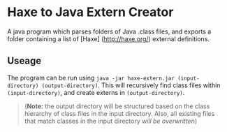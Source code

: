 Haxe to Java Extern Creator
===========================

A java program which parses folders of Java .class files, and exports a folder containing
a list of [Haxe] (http://haxe.org/) external definitions. 

Useage
-------------

The program can be run using `java -jar haxe-extern.jar (input-directory) (output-directory)`.
This will recursively find class files within `(input-directory)`, and create externs
in `(output-directory)`. 

> (**Note:** the output directory will be structured based on the class
> hierarchy of class files in the input directory. Also, all existing files that match classes in the input
> directory *will be overwritten*)